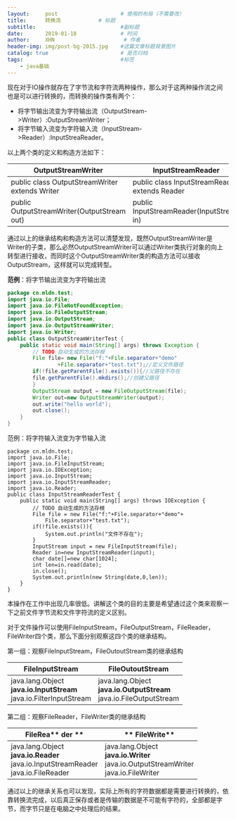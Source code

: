 ```yaml
---
layout:     post                    # 使用的布局（不需要改）
title:      转换流            # 标题 
subtitle:         					#副标题   
date:       2019-01-18              # 时间
author:     XHN                      # 作者
header-img: img/post-bg-2015.jpg    #这篇文章标题背景图片
catalog: true                       # 是否归档
tags:                               #标签
    - java基础
---
```


现在对于IO操作就存在了字节流和字符流两种操作，那么对于这两种操作流之间也是可以进行转换的，而转换的操作类有两个：

- 将字节输出流变为字符输出流（OutputStream->Writer）:OutputStreamWriter；
- 将字节输入流变为字符输入流（InputStream->Reader）:InputStreaReader。

以上两个类的定义和构造方法如下：


| **OutputStreamWriter** | **InputStreamReader** |
| --- | --- |
| public class OutputStreamWriter <BR>extends Writer | public class InputStreamReader<BR>extends Reader |
| public OutputStreamWriter(OutputStream out) | public InputStreamReader(InputStream in) |


通过以上的继承结构和构造方法可以清楚发现，既然OutputStreamWriter是Writer的子类，那么必然OutputStreamWriter可以通过Writer类执行对象的向上转型进行接收，而同时这个OutputStreamWriter类的构造方法可以接收OutputStream，这样就可以完成转型。

**范例**：将字节输出流变为字符输出流
```java
package cn.mldn.test;
import java.io.File;
import java.io.FileNotFoundException;
import java.io.FileOutputStream;
import java.io.OutputStream;
import java.io.OutputStreamWriter;
import java.io.Writer;
public class OutputStreamWriterTest {
	public static void main(String[] args) throws Exception {
		// TODO 自动生成的方法存根
		File file= new File("f:"+File.separator+"demo"
				+File.separator+"test.txt");//定义文件路径
		if(!file.getParentFile().exists()){//父路径不存在
		file.getParentFile().mkdirs();//创建父路径
		}
		OutputStream output = new FileOutputStream(file);
		Writer out=new OutputStreamWriter(output);
		out.write("hello world");
		out.close();
	}
}
```

范例：将字符输入流变为字节输入流

	package cn.mldn.test;
	import java.io.File;
	import java.io.FileInputStream;
	import java.io.IOException;
	import java.io.InputStream;
	import java.io.InputStreamReader;
	import java.io.Reader;
	public class InputStreamReaderTest {
		public static void main(String[] args) throws IOException {
			// TODO 自动生成的方法存根
			File file = new File("f:"+File.separator+"demo"+
				File.separator+"test.txt");
			if(!file.exists()){
				System.out.println("文件不存在");
			}
			InputStream input = new FileInputStream(file);
			Reader in=new InputStreamReader(input);
			char date[]=new char[1024];
			int len=in.read(date);
			in.close();
			System.out.println(new String(date,0,len));
		}
	}

本操作在工作中出现几率很低。讲解这个类的目的主要是希望通过这个类来观察一下之前文件字节流和文件字符流的定义区别。

对于文件操作可以使用FileInputStream，FileOutputStream，FileReader，FileWriter四个类，那么下面分别观察这四个类的继承结构。

第一组：观察FileInputStream，FileOutoutStream类的继承结构

| **FileInputStream** | **FileOutoutStream** |
| --- | --- |
| java.lang.Object<br> **java.io.InputStream** <br>java.io.FilterInputStream | java.lang.Object<br> **java.io.OutputStream** <br>java.io.FileOutputStream |




第二组：观察FileReader，FileWriter类的继承结构

| **FileRea**** der **|** FileWrite** |
| --- | --- |
| java.lang.Object<br> **java.io.Reader** <br>java.io.InputStreamReader<br>java.io.FileReader | java.lang.Object<br> **java.io.Writer** <br>java.io.OutputStreamWriter<br>java.io.FileWriter |




通过以上的继承关系也可以发现，实际上所有的字符数据都是需要进行转换的，依靠转换流完成，以后真正保存或者是传输的数据是不可能有字符的，全部都是字节，而字节只是在电脑之中处理后的结果。





